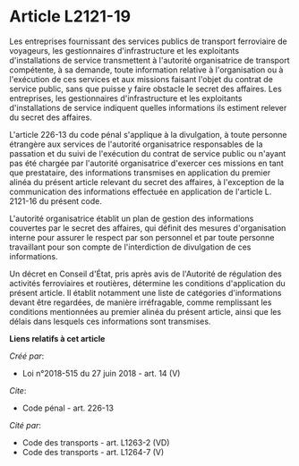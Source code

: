 # Article L2121-19

Les entreprises fournissant des services publics de transport ferroviaire de voyageurs, les gestionnaires d'infrastructure et
les exploitants d'installations de service transmettent à l'autorité organisatrice de transport compétente, à sa demande,
toute information relative à l'organisation ou à l'exécution de ces services et aux missions faisant l'objet du contrat de
service public, sans que puisse y faire obstacle le secret des affaires. Les entreprises, les gestionnaires d'infrastructure
et les exploitants d'installations de service indiquent quelles informations ils estiment relever du secret des affaires.

L'article 226-13 du code pénal s'applique à la divulgation, à toute personne étrangère aux services de l'autorité
organisatrice responsables de la passation et du suivi de l'exécution du contrat de service public ou n'ayant pas été chargée
par l'autorité organisatrice d'exercer ces missions en tant que prestataire, des informations transmises en application du
premier alinéa du présent article relevant du secret des affaires, à l'exception de la communication des informations
effectuée en application de l'article L. 2121-16 du présent code.

L'autorité organisatrice établit un plan de gestion des informations couvertes par le secret des affaires, qui définit des
mesures d'organisation interne pour assurer le respect par son personnel et par toute personne travaillant pour son compte de
l'interdiction de divulgation de ces informations.

Un décret en Conseil d'État, pris après avis de l'Autorité de régulation des activités ferroviaires et routières, détermine
les conditions d'application du présent article. Il établit notamment une liste de catégories d'informations devant être
regardées, de manière irréfragable, comme remplissant les conditions mentionnées au premier alinéa du présent article, ainsi
que les délais dans lesquels ces informations sont transmises.

**Liens relatifs à cet article**

_Créé par_:

  - Loi n°2018-515 du 27 juin 2018 - art. 14 (V)

_Cite_:

  - Code pénal - art. 226-13

_Cité par_:

  - Code des transports - art. L1263-2 (VD)
  - Code des transports - art. L1264-7 (V)
